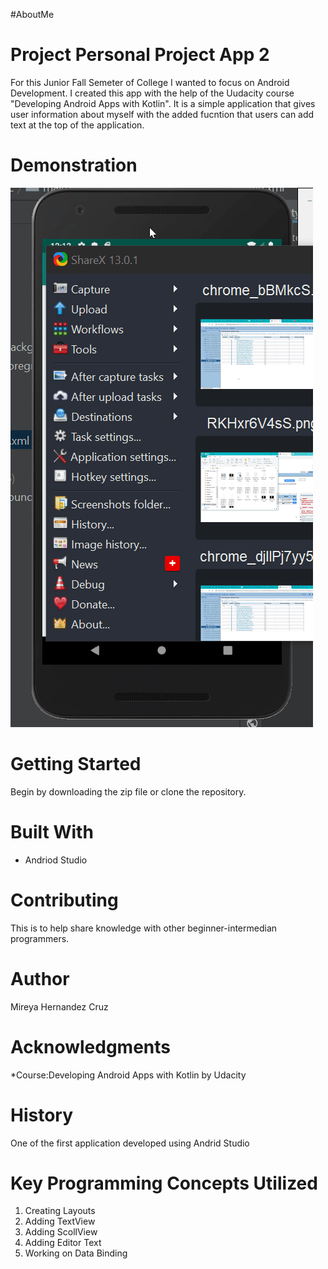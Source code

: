 #AboutMe

# Project Personal Project App 2
For this Junior Fall Semeter of College I wanted to focus on Android Development. I created this app with the help of the Uudacity course "Developing Android Apps with Kotlin". It is a simple application that gives user information about myself with the added fucntion that users can add text at the top of the application.
# Demonstration
![Demo](https://github.com/Mireya-Hernandez/AboutMe/blob/master/Omr2eDV6Cs.gif)

# Getting Started
Begin by downloading the zip file or clone the repository.
# Built With
* Andriod Studio
# Contributing
This is to help share knowledge with other beginner-intermedian programmers.
# Author
 Mireya Hernandez Cruz

# Acknowledgments
  *Course:Developing Android Apps with Kotlin by Udacity
# History
One of the first application developed using Andrid Studio
# Key Programming Concepts Utilized
1.  Creating Layouts
2.  Adding TextView
3.  Adding ScollView
4.  Adding Editor Text
5.  Working on Data Binding
